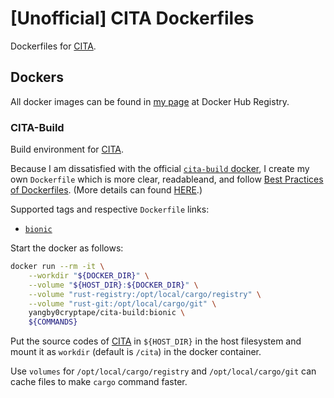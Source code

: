 # [Unofficial] CITA Dockerfiles

Dockerfiles for [CITA][cita-repo-url].

## Dockers

All docker images can be found in [my page][my-docker-hub-url] at Docker Hub
Registry.

### CITA-Build

Build environment for [CITA][cita-repo-url].

Because I am dissatisfied with the official [`cita-build` docker][official-cita-build-url],
I create my own `Dockerfile` which is more clear, readableand, and follow
[Best Practices of Dockerfiles](https://docs.docker.com/develop/develop-images/dockerfile_best-practices/).
(More details can found [HERE](https://github.com/cryptape/cita-build/issues/8).)

Supported tags and respective `Dockerfile` links:
  - [`bionic`][bionic-url]

Start the docker as follows:

```bash
docker run --rm -it \
    --workdir "${DOCKER_DIR}" \
    --volume "${HOST_DIR}:${DOCKER_DIR}" \
    --volume "rust-registry:/opt/local/cargo/registry" \
    --volume "rust-git:/opt/local/cargo/git" \
    yangby0cryptape/cita-build:bionic \
    ${COMMANDS}
```

Put the source codes of [CITA][cita-repo-url] in `${HOST_DIR}` in the host
filesystem and mount it as `workdir` (default is `/cita`) in the docker
container.

Use `volumes` for `/opt/local/cargo/registry` and `/opt/local/cargo/git` can
cache files to make `cargo` command faster.

[cita-repo-url]: https://github.com/cryptape/cita
[my-docker-hub-url]: https://hub.docker.com/u/yangby0cryptape/
[official-cita-build-url]: https://github.com/cryptape/cita-build
[bionic-url]: https://github.com/yangby-cryptape/cita-dockerfiles/tree/master/ubuntu/bionic/build
